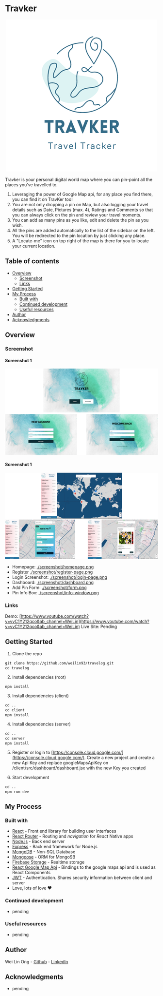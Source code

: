 # Travker

<p align="center">
  <img src="./screenshot/Travker-logo.png" />
</p>
Travker is your personal digital world map where you can pin-point all the places you've travelled to.

1. Leveraging the power of Google Map api, for any place you find there, you can find it on TravKer too!
2. You are not only dropping a pin on Map, but also logging your travel details such as Date, Pictures (max. 4), Ratings and Comments so that you can always click on the pin and review your travel moments.
3. You can add as many pins as you like, edit and delete the pin as you wish.
4. All the pins are added automatically to the list of the sidebar on the left. You will be redirected to the pin location by just clicking any place.
5. A "Locate-me" icon on top right of the map is there for you to locate your current location.

## Table of contents

- [Overview](#overview)
  - [Screenshot](#screenshot)
  - [Links](#links)
- [Getting Started](#getting-started)
- [My Process](#my-process)
  - [Built with](#built-with)
  - [Continued development](#continued-development)
  - [Useful resources](#useful-resources)
- [Author](#author)
- [Acknowledgments](#acknowledgments)

## Overview

### Screenshot

#### Screenshot 1

![](./screenshot/screenshot-1.png)

#### Screenshot 1

![](./screenshot/screenshot-2.png)

- Homepage: [./screenshot/homepage.png](./screenshot/homepage.png)
- Register [./screenshot/register-page.png](./screenshot/register-page.png)
- Login Screenshot: [./screenshot/login-page.png](./screenshot/login-page.png)
- Dashboard: [./screenshot/dashboard.png](./screenshot/dashboard.png)
- Add Pin Form: [./screenshot/form.png](./screenshot/form.png)
- Pin Info Box: [./screenshot/info-window.png](./screenshot/info-window.png)

### Links

Demo: [https://www.youtube.com/watch?v=vvC1Y212qco&ab_channel=WeiLin](https://www.youtube.com/watch?v=vvC1Y212qco&ab_channel=WeiLin)
Live Site: Pending

## Getting Started

1. Clone the repo

```
git clone https://github.com/weilin93/travelog.git
cd travelog
```

2. Install dependencies (root)

```
npm install
```

3. Install dependencies (client)

```
cd ..
cd client
npm install
```

4. Install dependencies (server)

```
cd ..
cd server
npm install
```

5. Register or login to [https://console.cloud.google.com/](https://console.cloud.google.com/). Create a new project and create a new Api Key and replace googleMapsApiKey on /client/src/dashboard/dashboard.jsx with the new Key you created

6. Start development

```
cd ..
npm run dev
```

## My Process

### Built with

- [React](https://reactjs.org/) - Front end library for building user interfaces
- [React Router](https://reactrouter.com/) - Routing and *navigation* for *React* Native apps
- [Node.js](https://nodejs.org/en/) - Back end server
- [Express](https://expressjs.com/) - Back end framework for Node.js
- [MongoDB](https://www.mongodb.com/) - Non-SQL Database
- [Mongoose](https://mongoosejs.com/) - ORM for MongoSB
- [Firebase Storage](https://firebase.google.com) - Realtime storage
- [React Google Map Api](https://www.npmjs.com/package/@react-google-maps/api) - Bindings to the google maps api and is used as React Components
- [JWT](https://jwt.io/) - Authentication. Shares security information between client and server
- Love, lots of love ♥

### Continued development
- pending

### Useful resources
- pending

## Author

Wei Lin Ong - [Github](https://github.com/weilin93) - [LinkedIn](https://www.linkedin.com/in/ong-wei-lin/)


## Acknowledgments
- pending